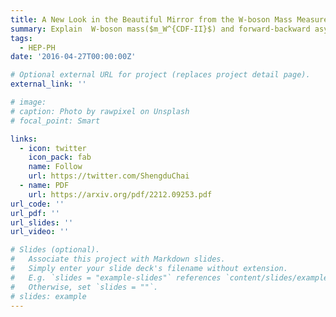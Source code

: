 ```yaml
---
title: A New Look in the Beautiful Mirror from the W-boson Mass Measurement
summary: Explain  W-boson mass($m_W^{CDF-II}$) and forward-backward asymmetry of the bottom quark($A_{FB}^{0,b}$) with the Beautiful Mirror model.
tags:
  - HEP-PH
date: '2016-04-27T00:00:00Z'

# Optional external URL for project (replaces project detail page).
external_link: ''

# image:
# caption: Photo by rawpixel on Unsplash
# focal_point: Smart

links:
  - icon: twitter
    icon_pack: fab
    name: Follow
    url: https://twitter.com/ShengduChai
  - name: PDF
    url: https://arxiv.org/pdf/2212.09253.pdf
url_code: ''
url_pdf: ''
url_slides: ''
url_video: ''

# Slides (optional).
#   Associate this project with Markdown slides.
#   Simply enter your slide deck's filename without extension.
#   E.g. `slides = "example-slides"` references `content/slides/example-slides.md`.
#   Otherwise, set `slides = ""`.
# slides: example
---
```


